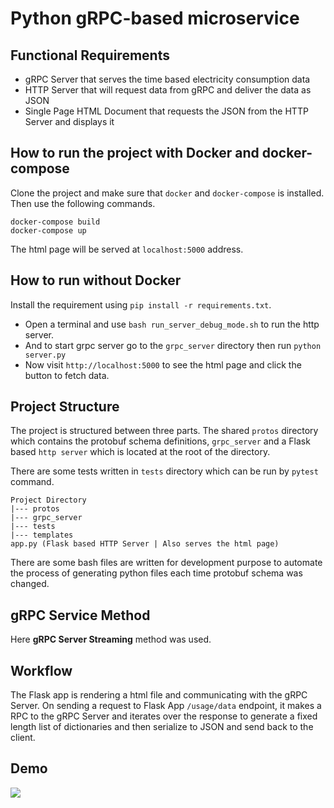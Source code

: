 # Python gRPC-based microservice

## Functional Requirements

- gRPC Server that serves the time based electricity consumption data
- HTTP Server that will request data from gRPC and deliver the data as JSON
- Single Page HTML Document that requests the JSON from the HTTP Server and displays it

## How to run the project with Docker and docker-compose

Clone the project and make sure that `docker` and `docker-compose` is installed. Then use the following commands.

```
docker-compose build
docker-compose up
```

The html page will be served at `localhost:5000` address.

## How to run without Docker

Install the requirement using `pip install -r requirements.txt`.

- Open a terminal and use `bash run_server_debug_mode.sh` to run the http server.
- And to start grpc server go to the `grpc_server` directory then run `python server.py`
- Now visit `http://localhost:5000` to see the html page and click the button to fetch data.

## Project Structure

The project is structured between three parts. The shared `protos` directory which contains the protobuf schema definitions, `grpc_server` and a Flask based `http server` which is located at the root of the directory.

There are some tests written in `tests` directory which can be run by `pytest` command.

```
Project Directory
|--- protos
|--- grpc_server
|--- tests
|--- templates
app.py (Flask based HTTP Server | Also serves the html page)
```

There are some bash files are written for development purpose to automate the process of generating python files each time protobuf schema was changed.

## gRPC Service Method

Here **gRPC Server Streaming** method was used.

## Workflow

The Flask app is rendering a html file and communicating with the gRPC Server. On sending a request to Flask App `/usage/data` endpoint, it makes a RPC to the gRPC Server and iterates over the response to generate a fixed length list of dictionaries and then serialize to JSON and send back to the client.

## Demo

<img src="/public/demo.gif?raw=true">
